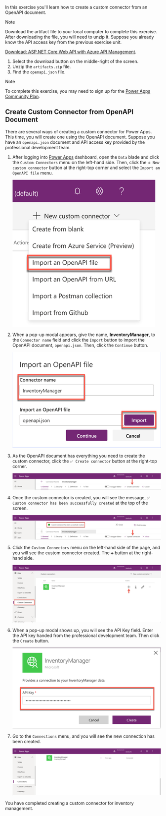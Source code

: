 In this exercise you'll learn how to create a custom connector from an OpenAPI document.

<!-- NOTE to REVIEWER - The download link for this module can be found at https://github.com/MicrosoftDocs/mslearn-developer-tools-power-platform/blob/master/fusion-developers/artifacts.zip . -->

> [!NOTE]
> Download the artifact file to your local computer to complete this exercise. After downloading the file, you will need to unzip it. Suppose you already know the API access key from the previous exercise unit.
> 
> [Download: ASP.NET Core Web API with Azure API Management][artifacts].
> 
> 1. Select the download button on the middle-right of the screen.
> 1. Unzip the `artifacts.zip` file.
> 1. Find the `openapi.json` file.

> [!NOTE]
> To complete this exercise, you may need to sign up for the [Power Apps Community Plan][pa cp].


## Create Custom Connector from OpenAPI Document ##

There are several ways of creating a custom connector for Power Apps. This time, you will create one using the OpenAPI document. Suppose you have an `openapi.json` document and API access key provided by the professional development team.

1. After logging into [Power Apps][pa] dashboard, open the `Data` blade and click the `Custom Connectors` menu on the left-hand side. Then, click the `➕ New custom connector` button at the right-top corner and select the `Import an OpenAPI file` menu.

    ![Many Ways Creating Custom Connector][image-01]

1. When a pop-up modal appears, give the name, **InventoryManager**, to the `Connector name` field and click the `Import` button to import the OpenAPI document, `openapi.json`. Then, click the `Continue` button.

    ![OpenAPI File Import][image-02]

1. As the OpenAPI document has everything you need to create the custom connector, click the `✅ Create connector` button at the right-top corner.

    ![Custom Connector General Tab Create Connector][image-03]

1. Once the custom connector is created, you will see the message, `✅ Custom connector has been successfully created` at the top of the screen.

    ![Custom Connector General Tab Connector Created][image-04]

1. Click the `Custom Connectors` menu on the left-hand side of the page, and you will see the custom connector created. The `➕` button at the right-hand side.

    ![New Custom Connector][image-05]

1. When a pop-up modal shows up, you will see the API Key field. Enter the API key handed from the professional development team. Then click the `Create` button.

    ![New Custom Connector Pop-up Modal][image-06]

1. Go to the `Connections` menu, and you will see the new connection has been created.

    ![New Connection][image-07]

You have completed creating a custom connector for inventory management.


[image-01]: ../media/05-create-custom-connector-with-openapi-01.png
[image-02]: ../media/05-create-custom-connector-with-openapi-02.png
[image-03]: ../media/05-create-custom-connector-with-openapi-03.png
[image-04]: ../media/05-create-custom-connector-with-openapi-04.png
[image-05]: ../media/05-create-custom-connector-with-openapi-05.png
[image-06]: ../media/05-create-custom-connector-with-openapi-06.png
[image-07]: ../media/05-create-custom-connector-with-openapi-07.png

[pa]: https://powerapps.microsoft.com/
[pa cp]: https://powerapps.microsoft.com/communityplan/?azure-portal=true

[artifacts]: https://github.com/MicrosoftDocs/mslearn-developer-tools-power-platform/blob/master/fusion-developers/artifacts.zip

